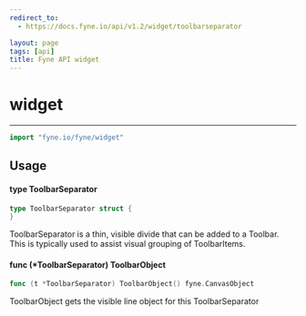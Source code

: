 ```yaml
---
redirect_to:
  - https://docs.fyne.io/api/v1.2/widget/toolbarseparator

layout: page
tags: [api]
title: Fyne API widget
---
```



# widget
---
```go
import "fyne.io/fyne/widget"
```

## Usage

#### type ToolbarSeparator

```go
type ToolbarSeparator struct {
}
```

ToolbarSeparator is a thin, visible divide that can be added to a Toolbar. This is typically used to assist visual grouping of ToolbarItems.

#### func (*ToolbarSeparator) ToolbarObject

```go
func (t *ToolbarSeparator) ToolbarObject() fyne.CanvasObject
```
ToolbarObject gets the visible line object for this ToolbarSeparator
